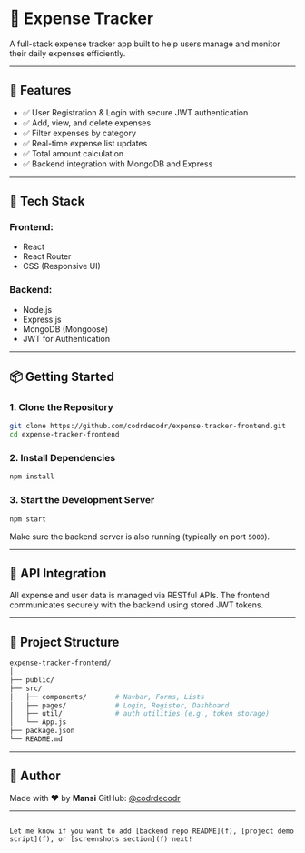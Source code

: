 
# 💸 Expense Tracker

A full-stack expense tracker app built to help users manage and monitor their daily expenses efficiently.

---

## 🚀 Features

- ✅ User Registration & Login with secure JWT authentication
- ✅ Add, view, and delete expenses
- ✅ Filter expenses by category
- ✅ Real-time expense list updates
- ✅ Total amount calculation
- ✅ Backend integration with MongoDB and Express

---

## 🧰 Tech Stack

### Frontend:
- React
- React Router
- CSS (Responsive UI)

### Backend:
- Node.js
- Express.js
- MongoDB (Mongoose)
- JWT for Authentication

---

## 📦 Getting Started

### 1. Clone the Repository

```bash
git clone https://github.com/codrdecodr/expense-tracker-frontend.git
cd expense-tracker-frontend
````

### 2. Install Dependencies

```bash
npm install
```

### 3. Start the Development Server

```bash
npm start
```

Make sure the backend server is also running (typically on port `5000`).

---

## 🔁 API Integration

All expense and user data is managed via RESTful APIs. The frontend communicates securely with the backend using stored JWT tokens.

---

## 📂 Project Structure

```bash
expense-tracker-frontend/
│
├── public/
├── src/
│   ├── components/       # Navbar, Forms, Lists
│   ├── pages/            # Login, Register, Dashboard
│   ├── util/             # auth utilities (e.g., token storage)
│   └── App.js
├── package.json
└── README.md
```

---

## 🧑 Author

Made with ❤️ by **Mansi**
GitHub: [@codrdecodr](https://github.com/codrdecodr)

---

```

Let me know if you want to add [backend repo README](f), [project demo script](f), or [screenshots section](f) next!
```
